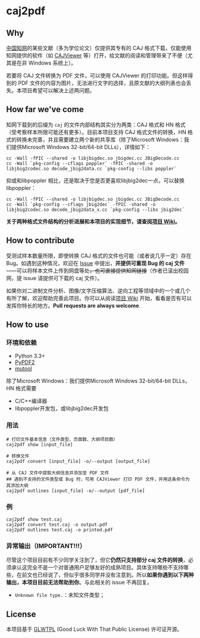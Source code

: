 # caj2pdf

## Why

[中国知网](http://cnki.net/)的某些文献（多为学位论文）仅提供其专有的 CAJ 格式下载，仅能使用知网提供的软件（如 [CAJViewer](http://cajviewer.cnki.net/) 等）打开，给文献的阅读和管理带来了不便（尤其是在非 Windows 系统上）。

若要将 CAJ 文件转换为 PDF 文件，可以使用 CAJViewer 的打印功能。但这样得到的 PDF 文件的内容为图片，无法进行文字的选择，且原文献的大纲列表也会丢失。本项目希望可以解决上述两问题。

## How far we've come

知网下载到的后缀为 `caj` 的文件内部结构其实分为两类：CAJ 格式和 HN 格式（受考察样本所限可能还有更多）。目前本项目支持 CAJ 格式文件的转换，HN 格式的转换未完善，并且需要建立两个新的共享库（除了Microsoft Windows：我们提供Microsoft Windows 32-bit/64-bit DLLs），详情如下：

```
cc -Wall -fPIC --shared -o libjbigdec.so jbigdec.cc JBigDecode.cc
cc -Wall `pkg-config --cflags poppler` -fPIC -shared -o libjbig2codec.so decode_jbig2data.cc `pkg-config --libs poppler`
```

抑或和libpoppler 相比，还是取决于您是否更喜欢libjbig2dec一点，可以替换libpoppler：

```
cc -Wall -fPIC --shared -o libjbigdec.so jbigdec.cc JBigDecode.cc
cc -Wall `pkg-config --cflags jbig2dec` -fPIC -shared -o libjbig2codec.so decode_jbig2data_x.cc `pkg-config --libs jbig2dec`
```

**关于两种格式文件结构的分析进展和本项目的实现细节，请查阅[项目 Wiki](https://github.com/JeziL/caj2pdf/wiki)。**

## How to contribute

受测试样本数量所限，即使转换 CAJ 格式的文件也可能（或者说几乎一定）存在 Bug。如遇到这种情况，欢迎在 [Issue](https://github.com/JeziL/caj2pdf/issues) 中提出，**并提供可重现 Bug 的 caj 文件**——可以将样本文件上传到网盘等处<del>，也可直接提供知网链接</del>（作者已滚出校园网，提 issue 请提供可下载的 caj 文件）。

如果你对二进制文件分析、图像/文字压缩算法、逆向工程等领域中的一个或几个有所了解，欢迎帮助完善此项目。你可以从阅读[项目 Wiki](https://github.com/JeziL/caj2pdf/wiki) 开始，看看是否有可以发挥你特长的地方。**Pull requests are always welcome**.

## How to use

### 环境和依赖

- Python 3.3+
- [PyPDF2](https://github.com/mstamy2/PyPDF2)
- [mutool](https://mupdf.com/index.html)

除了Microsoft Windows：我们提供Microsoft Windows 32-bit/64-bit DLLs，HN 格式需要

- C/C++编译器
- libpoppler开发包，或libjbig2dec开发包

### 用法

```
# 打印文件基本信息（文件类型、页面数、大纲项目数）
caj2pdf show [input_file]

# 转换文件
caj2pdf convert [input_file] -o/--output [output_file]

# 从 CAJ 文件中提取大纲信息并添加至 PDF 文件
## 遇到不支持的文件类型或 Bug 时，可用 CAJViewer 打印 PDF 文件，并用这条命令为其添加大纲
caj2pdf outlines [input_file] -o/--output [pdf_file]
```

### 例

```
caj2pdf show test.caj
caj2pdf convert test.caj -o output.pdf
caj2pdf outlines test.caj -o printed.pdf
```

### 异常输出（IMPORTANT!!!）

尽管这个项目目前有不少同学关注到了，但它**仍然只支持部分 caj 文件的转换**，必须承认这完全不是一个对普通用户足够友好的成熟项目。具体支持哪些不支持哪些，在前文也已经说了，但似乎很多同学并没有注意到。所以**如果你遇到以下两种输出，本项目目前无法帮助到你**。与此相关的 issue 不再回复。

- `Unknown file type.`：未知文件类型；

## License

本项目基于 [GLWTPL](https://github.com/me-shaon/GLWTPL)  (Good Luck With That Public License) 许可证开源。

